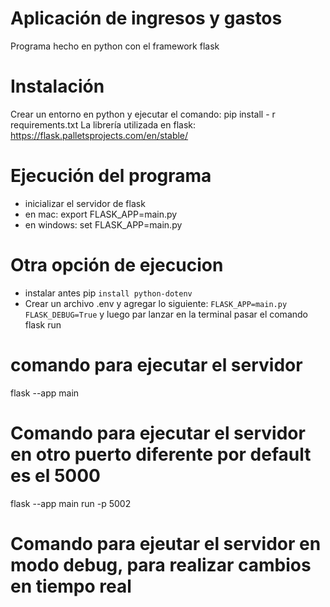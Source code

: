 # Aplicación de ingresos y gastos
Programa hecho en python con el framework flask

# Instalación
Crear un entorno en python y ejecutar el comando:
pip install - r requirements.txt
La librería utilizada en flask: https://flask.palletsprojects.com/en/stable/

# Ejecución del programa
- inicializar el servidor de flask
- en mac:  export FLASK_APP=main.py
- en windows: set FLASK_APP=main.py
# Otra opción de ejecucion
- instalar antes pip 
``` install python-dotenv ```
- Crear un archivo .env y agregar lo siguiente:
``` FLASK_APP=main.py ``` 
``` FLASK_DEBUG=True ```
y luego par lanzar en la terminal pasar el comando flask run

# comando para ejecutar el servidor
 flask --app main

# Comando para ejecutar el servidor en otro puerto diferente por default es el 5000
 flask --app main run -p 5002

# Comando para ejeutar el servidor en modo debug, para realizar cambios en tiempo real